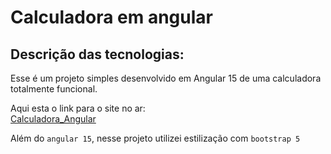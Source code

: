 # Calculadora em angular


## Descrição das tecnologias:
Esse é um projeto simples desenvolvido em Angular 15 de uma calculadora totalmente funcional. 

Aqui esta o link para o site no ar:  
[Calculadora_Angular](https://calculadora-angular-kk27.vercel.app/) 


Além do `angular 15`, nesse projeto utilizei estilização com `bootstrap 5`
